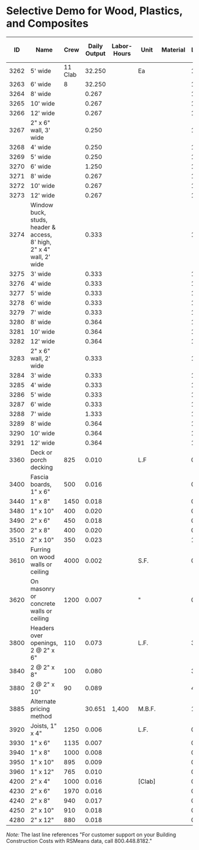# Selective Demo for Wood, Plastics, and Composites

| ID    | Name                                              | Crew | Daily Output | Labor-Hours | Unit | Material | Labor | Equipment | Total | Total Incl O&P |
|-------|---------------------------------------------------|-------|--------------|-------------|-------|----------|--------|-----------|--------|----------------|
| 3262  | 5' wide                                           | 11 Clab | 32.250       |             | Ea    |          | 11.40  |           | 11.40  | 17             |
| 3263  | 6' wide                                           | 8     | 32.250       |             |       |          | 11.40  |           | 11.40  | 17             |
| 3264  | 8' wide                                           |       | 0.267        |             |       |          | 12.15  |           | 12.15  | 18.10          |
| 3265  | 10' wide                                          |       | 0.267        |             |       |          | 12.15  |           | 12.15  | 18.10          |
| 3266  | 12' wide                                          |       | 0.267        |             |       |          | 12.15  |           | 12.15  | 18.10          |
| 3267  | 2" x 6" wall, 3' wide                            |       | 0.250        |             |       |          | 11.40  |           | 11.40  | 17             |
| 3268  | 4' wide                                           |       | 0.250        |             |       |          | 11.40  |           | 11.40  | 17             |
| 3269  | 5' wide                                           |       | 0.250        |             |       |          | 11.40  |           | 11.40  | 17             |
| 3270  | 6' wide                                           |       | 1.250        |             |       |          | 11.40  |           | 11.40  | 17             |
| 3271  | 8' wide                                           |       | 0.267        |             |       |          | 12.15  |           | 12.15  | 18.10          |
| 3272  | 10' wide                                          |       | 0.267        |             |       |          | 12.15  |           | 12.15  | 18.10          |
| 3273  | 12' wide                                          |       | 0.267        |             |       |          | 12.15  |           | 12.15  | 18.10          |
| 3274  | Window buck, studs, header & access, 8' high, 2" x 4" wall, 2' wide |       | 0.333        |             |       |          | 15.20  |           | 15.20  | 22.50          |
| 3275  | 3' wide                                           |       | 0.333        |             |       |          | 15.20  |           | 15.20  | 22.50          |
| 3276  | 4' wide                                           |       | 0.333        |             |       |          | 15.20  |           | 15.20  | 22.50          |
| 3277  | 5' wide                                           |       | 0.333        |             |       |          | 15.20  |           | 15.20  | 22.50          |
| 3278  | 6' wide                                           |       | 0.333        |             |       |          | 15.20  |           | 15.20  | 22.50          |
| 3279  | 7' wide                                           |       | 0.333        |             |       |          | 15.20  |           | 15.20  | 22.50          |
| 3280  | 8' wide                                           |       | 0.364        |             |       |          | 16.60  |           | 16.60  | 24.50          |
| 3281  | 10' wide                                          |       | 0.364        |             |       |          | 16.60  |           | 16.60  | 24.50          |
| 3282  | 12' wide                                          |       | 0.364        |             |       |          | 16.60  |           | 16.60  | 24.50          |
| 3283  | 2" x 6" wall, 2' wide                            |       | 0.333        |             |       |          | 15.20  |           | 15.20  | 22.50          |
| 3284  | 3' wide                                           |       | 0.333        |             |       |          | 15.20  |           | 15.20  | 22.50          |
| 3285  | 4' wide                                           |       | 0.333        |             |       |          | 15.20  |           | 15.20  | 22.50          |
| 3286  | 5' wide                                           |       | 0.333        |             |       |          | 15.20  |           | 15.20  | 22.50          |
| 3287  | 6' wide                                           |       | 0.333        |             |       |          | 15.20  |           | 15.20  | 22.50          |
| 3288  | 7' wide                                           |       | 1.333        |             |       |          | 15.20  |           | 15.20  | 22.50          |
| 3289  | 8' wide                                           |       | 0.364        |             |       |          | 16.60  |           | 16.60  | 24.50          |
| 3290  | 10' wide                                          |       | 0.364        |             |       |          | 16.60  |           | 16.60  | 24.50          |
| 3291  | 12' wide                                          |       | 0.364        |             |       |          | 16.60  |           | 16.60  | 24.50          |
| 3360  | Deck or porch decking                             | 825   | 0.010        |             | L.F   |          | 0.44   |           | 0.44   | 0.66           |
| 3400  | Fascia boards, 1" x 6"                           | 500   | 0.016        |             |       |          | 0.73   |           | 0.73   | 1.09           |
| 3440  | 1" x 8"                                           | 1450  | 0.018        |             |       |          | 0.811  |           | 0.811  | 1.21           |
| 3480  | 1" x 10"                                          | 400   | 0.020        |             |       |          | 0.911  |           | 0.911  | 1.36           |
| 3490  | 2" x 6"                                           | 450   | 0.018        |             |       |          | 0.81   |           | 0.81   | 1.21           |
| 3500  | 2" x 8"                                           | 400   | 0.020        |             |       |          | 0.91   |           | 0.91   | 1.36           |
| 3510  | 2" x 10"                                          | 350   | 0.023        |             |       |          | 1.04   |           | 1.04   | 1.55           |
| 3610  | Furring on wood walls or ceiling                  | 4000  | 0.002        |             | S.F.  |          | 0.09   |           | 0.09   | 0.14           |
| 3620  | On masonry or concrete walls or ceiling           | 1200  | 0.007        |             | "     |          | 0.30   |           | 0.30   | 0.45           |
| 3800  | Headers over openings, 2 @ 2" x 6"               | 110   | 0.073        |             | L.F.  |          | 3.32   |           | 3.32   | 4.94           |
| 3840  | 2 @ 2" x 8"                                       | 100   | 0.080        |             |       |          | 3.65   |           | 3.65   | 5.45           |
| 3880  | 2 @ 2" x 10"                                      | 90    | 0.089        |             |       |          | 4.05   |           | 4.05   | 6.05           |
| 3885  | Alternate pricing method                          |       | 30.651       | 1,400       | M.B.F.|          | 1,400  |           | 1,400  | 2,075          |
| 3920  | Joists, 1" x 4"                                   | 1250  | 0.006        |             | L.F.  |          | 0.29   |           | 0.29   | 0.43           |
| 3930  | 1" x 6"                                           | 1135  | 0.007        |             |       |          | 0.32   |           | 0.32   | 0.48           |
| 3940  | 1" x 8"                                           | 1000  | 0.008        |             |       |          | 0.36   |           | 0.36   | 0.54           |
| 3950  | 1" x 10"                                          | 895   | 0.009        |             |       |          | 0.41   |           | 0.41   | 0.61           |
| 3960  | 1" x 12"                                          | 765   | 0.010        |             |       |          | 0.48   |           | 0.48   | 0.71           |
| 4200  | 2" x 4"                                           | 1000  | 0.016        |             | [Clab]|          | 0.73   |           | 0.73   | 1.09           |
| 4230  | 2" x 6"                                           | 1970  | 0.016        |             |       |          | 0.75   |           | 0.75   | 1.12           |
| 4240  | 2" x 8"                                           | 940   | 0.017        |             |       |          | 0.78   |           | 0.78   | 1.16           |
| 4250  | 2" x 10"                                          | 910   | 0.018        |             |       |          | 0.80   |           | 0.80   | 1.19           |
| 4280  | 2" x 12"                                          | 880   | 0.018        |             |       |          | 0.83   |           | 0.83   | 1.23           |

*Note:* The last line references "For customer support on your Building Construction Costs with RSMeans data, call 800.448.8182."